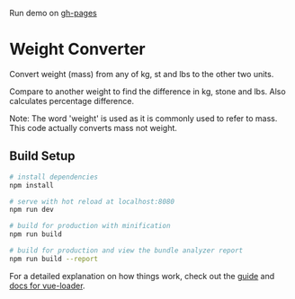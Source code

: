 Run demo on [gh-pages](https://shanegibney.github.io/vue-calculator-weight)

# Weight Converter

Convert weight (mass) from any of kg, st and lbs to the other two units.

Compare to another weight to find the difference in kg, stone and lbs. Also calculates percentage difference.

Note: The word 'weight' is used as it is commonly used to refer to mass. This code actually converts mass not weight.

## Build Setup

``` bash
# install dependencies
npm install

# serve with hot reload at localhost:8080
npm run dev

# build for production with minification
npm run build

# build for production and view the bundle analyzer report
npm run build --report
```

For a detailed explanation on how things work, check out the [guide](http://vuejs-templates.github.io/webpack/) and [docs for vue-loader](http://vuejs.github.io/vue-loader).
